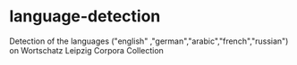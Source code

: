 # language-detection
Detection of the languages ("english" ,"german","arabic","french","russian") on Wortschatz Leipzig Corpora Collection
